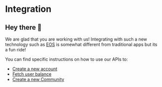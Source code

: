 # Integration

## Hey there :wave:

We are glad that you are working with us! Integrating with such a new technology such as [EOS](eos.md) is somewhat different from traditional apps but its a fun ride!

You can find specific instructions on how to use our APIs to:

- [Create a new account](integration/accounts.md)
- [Fetch user balance](integration/balances.md)
- [Create a new Community](integration/community.md)
